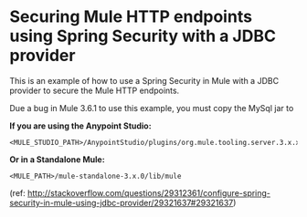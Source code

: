 # Securing Mule HTTP endpoints using Spring Security with a JDBC provider

This is an example of how to use a Spring Security in Mule with a JDBC provider to secure the Mule HTTP endpoints.

Due a bug in Mule 3.6.1 to use this example, you must copy the MySql jar to

**If you are using the Anypoint Studio:**
```
<MULE_STUDIO_PATH>/AnypointStudio/plugins/org.mule.tooling.server.3.x.xxxx/mule/lib/mule
```
**Or in a Standalone Mule:**
```
<MULE_PATH>/mule-standalone-3.x.0/lib/mule
```

(ref: http://stackoverflow.com/questions/29312361/configure-spring-security-in-mule-using-jdbc-provider/29321637#29321637)
